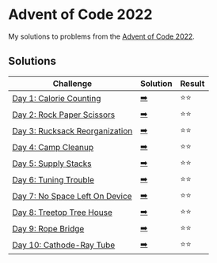# Advent of Code 2022

My solutions to problems from the [Advent of Code 2022](https://adventofcode.com/2022/).

## Solutions

| Challenge | Solution | Result |
| --------- | -------- | ------ |
| [Day 1: Calorie Counting](https://adventofcode.com/2022/day/1) | [:arrow_right:](2022/day1.swift) | :star::star: |
| [Day 2: Rock Paper Scissors](https://adventofcode.com/2022/day/2) | [:arrow_right:](2022/day2.swift) | :star::star: |
| [Day 3: Rucksack Reorganization](https://adventofcode.com/2022/day/3) | [:arrow_right:](2022/day3.swift) | :star::star: |
| [Day 4: Camp Cleanup](https://adventofcode.com/2022/day/4) | [:arrow_right:](2022/day4.swift) | :star::star: |
| [Day 5: Supply Stacks](https://adventofcode.com/2022/day/5) | [:arrow_right:](2022/day5.swift) | :star::star: |
| [Day 6: Tuning Trouble](https://adventofcode.com/2022/day/6) | [:arrow_right:](2022/day6.swift) | :star::star: |
| [Day 7: No Space Left On Device](https://adventofcode.com/2022/day/7) | [:arrow_right:](2022/day7.swift) | :star::star: |
| [Day 8: Treetop Tree House](https://adventofcode.com/2022/day/8) | [:arrow_right:](2022/day8.swift) | :star::star: |
| [Day 9: Rope Bridge](https://adventofcode.com/2022/day/9) | [:arrow_right:](2022/day9.swift) | :star::star: |
| [Day 10: Cathode-Ray Tube](https://adventofcode.com/2022/day/10) | [:arrow_right:](2022/day10.swift) | :star::star: |
